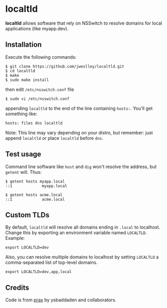 # localtld

**localtld** allows software that rely on NSSwitch to resolve domains for local applications (like myapp.dev).


## Installation

Execute the following commands:

    $ git clone https://github.com/jweslley/localtld.git
    $ cd localtld
    $ make
    $ sudo make install

then edit `/etc/nsswitch.conf` file

    $ sudo vi /etc/nsswitch.conf

appending `localtld` to the end of the line containing `hosts:`. You'll get something like:

    hosts: files dns localtld

Note: This line may vary depending on your distro, but remember: just append `localtld` or place `localtld` before `dns`.


## Test usage

Command line software like `host` and `dig` won't resolve the address, but `getent` will. Thus:

    $ getent hosts myapp.local
    ::1             myapp.local

    $ getent hosts acme.local
    ::1             acme.local


## Custom TLDs

By default, `localtld` will resolve all domains ending in `.local` to localhost. Change this by exporting an environment variable named `LOCALTLD`. Example:

    export LOCALTLD=dev


Also, you can resolve multiple domains to localhost by setting `LOCALTLD` a comma-separated list of top-level domains.

    export LOCALTLD=dev,app,local


## Credits

Code is from [prax](https://github.com/ysbaddaden/prax) by ysbaddaden and collaborators.
